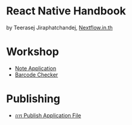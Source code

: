 
# React Native Handbook

by Teerasej Jiraphatchandej, [Nextflow.in.th](https://www.nextflow.in.th)

# Workshop 

- [Note Application](note-app/README.md)
- [Barcode Checker](barcode-checker/README.md)

# Publishing 

- [การ Publish Application File](publishing/readme.md)

